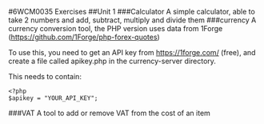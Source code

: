 #6WCM0035 Exercises
##Unit 1
###Calculator
A simple calculator, able to take 2 numbers and add, subtract, multiply and divide them
###currency
A currency conversion tool, the PHP version uses data from 1Forge (https://github.com/1Forge/php-forex-quotes)

To use this, you need to get an API key from https://1forge.com/ (free), and create a file called apikey.php in the currency-server directory. 

This needs to contain:
~~~~
<?php
$apikey = "YOUR_API_KEY";
~~~~
###VAT
A tool to add or remove VAT from the cost of an item